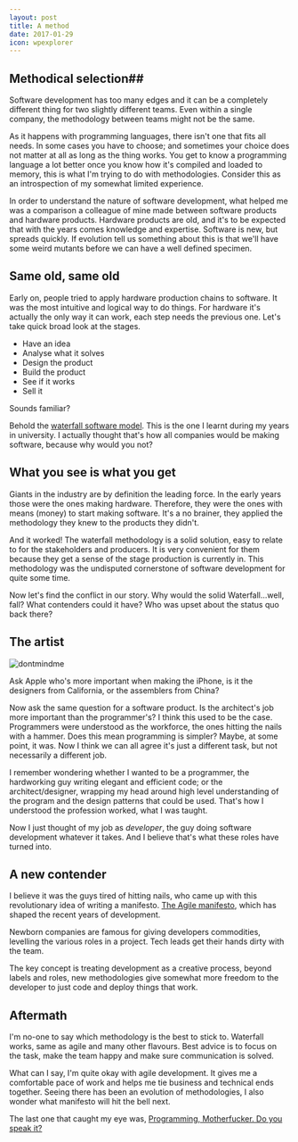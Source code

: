 ```yaml
---
layout: post
title: A method
date: 2017-01-29
icon: wpexplorer
---
```



## Methodical selection##

Software development has too many edges and it can be a completely different thing for two slightly different teams. Even within a single company, the methodology between teams might not be the same.

As it happens with programming languages, there isn't one that fits all needs. In some cases you have to choose; and sometimes your choice does not matter at all as long as the thing works. You get to know a programming language a lot better once you know how it's compiled and loaded to memory, this is what I'm trying to do with methodologies. Consider this as an introspection of my somewhat limited experience.

In order to understand the nature of software development, what helped me was a comparison a colleague of mine made between software products and hardware products. Hardware products are old, and it's to be expected that with the years comes knowledge and expertise. Software is new, but spreads quickly. If evolution tell us something about this is that we'll have some weird mutants before we can have a well defined specimen.

## Same old, same old

Early on, people tried to apply hardware production chains to software. It was the most intuitive and logical way to do things. For hardware it's actually the only way it can work, each step needs the previous one. Let's take quick broad look at the stages.

* Have an idea
* Analyse what it solves
* Design the product
* Build the product
* See if it works
* Sell it

Sounds familiar? 


Behold the [waterfall software model](https://en.wikipedia.org/wiki/Waterfall_model). This is the one I learnt during my years in university. I actually thought that's how all companies would be making software, because why would you not?

## What you see is what you get

Giants in the industry are by definition the leading force. In the early years those were the ones making hardware. Therefore, they were the ones with means (money) to start making software. It's a no brainer, they applied the methodology they knew to the products they didn't. 

And it worked! The waterfall methodology is a solid solution, easy to relate to for the stakeholders and producers. It is very convenient for them because they get a sense of the stage production is currently in. This methodology was the undisputed cornerstone of software development for quite some time.

Now let's find the conflict in our story. Why would the solid Waterfall...well, fall? What contenders could it have? Who was upset about the status quo back there?

## The artist

![dontmindme]({{site.baseurl}}/images/goethe-big-sleeve.jpg)

Ask Apple who's more important when making the iPhone, is it the designers from California, or the assemblers from China?

Now ask the same question for a software product. Is the architect's job more important than the programmer's? I think this used to be the case. Programmers were understood as the workforce, the ones hitting the nails with a hammer. Does this mean programming is simpler? Maybe, at some point, it was. Now I think we can all agree it's just a different task, but not necessarily a different job.

I remember wondering whether I wanted to be a programmer, the hardworking guy writing elegant and efficient code; or the architect/designer, wrapping my head around high level understanding of the program and the design patterns that could be used. That's how I understood the profession worked, what I was taught.

Now I just thought of my job as *developer*, the guy doing software development whatever it takes. And I believe that's what these roles have turned into.


## A new contender

I believe it was the guys tired of hitting nails, who came up with this revolutionary idea of writing a manifesto. [The Agile manifesto](http://agilemanifesto.org/), which has shaped the recent years of development. 

Newborn companies are famous for giving developers commodities, levelling the various roles in a project. Tech leads get their hands dirty with the team.

The key concept is treating development as a creative process, beyond labels and roles, new methodologies give somewhat more freedom to the developer to just code and deploy things that work.

## Aftermath

I'm no-one to say which methodology is the best to stick to. Waterfall works, same as agile and many other flavours. Best advice is to focus on the task, make the team happy and make sure communication is solved.

What can I say, I'm quite okay with agile development. It gives me a comfortable pace of work and helps me tie business and technical ends together. Seeing there has been an evolution of methodologies, I also wonder what manifesto will hit the bell next.

The last one that caught my eye was, [Programming, Motherfucker. Do you speak it?](http://programming-motherfucker.com/)

